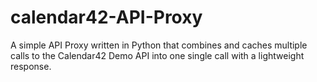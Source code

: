 # calendar42-API-Proxy
A simple API Proxy written in Python that combines and caches multiple calls to the Calendar42 Demo API into one single call with a lightweight response.

